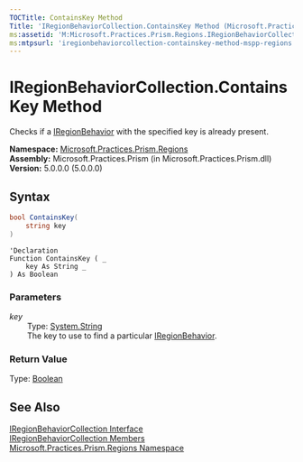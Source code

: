 ```yaml
---
TOCTitle: ContainsKey Method
Title: 'IRegionBehaviorCollection.ContainsKey Method (Microsoft.Practices.Prism.Regions)'
ms:assetid: 'M:Microsoft.Practices.Prism.Regions.IRegionBehaviorCollection.ContainsKey(System.String)'
ms:mtpsurl: 'iregionbehaviorcollection-containskey-method-mspp-regions.md'
---
```


# IRegionBehaviorCollection.ContainsKey Method

Checks if a [IRegionBehavior](/patterns-practices/reference/iregionbehavior-interface-mspp-regions) with the specified key is already present.

**Namespace:** [Microsoft.Practices.Prism.Regions](/patterns-practices/reference/mspp-regions-namespace)  
**Assembly:** Microsoft.Practices.Prism (in Microsoft.Practices.Prism.dll)  
**Version:** 5.0.0.0 (5.0.0.0)

## Syntax

```C#
bool ContainsKey(
	string key
)
```

```VB
'Declaration
Function ContainsKey ( _
	key As String _
) As Boolean
```

### Parameters

*key*  
&nbsp;&nbsp;&nbsp;&nbsp;&nbsp;&nbsp;&nbsp;&nbsp;Type: [System.String](http://msdn.microsoft.com/en-us/library/s1wwdcbf)  
&nbsp;&nbsp;&nbsp;&nbsp;&nbsp;&nbsp;&nbsp;&nbsp;The key to use to find a particular [IRegionBehavior](/patterns-practices/reference/iregionbehavior-interface-mspp-regions).

### Return Value  
Type: [Boolean](http://msdn2.microsoft.com/en-us/library/a28wyd50)

## See Also

[IRegionBehaviorCollection Interface](/patterns-practices/reference/iregionbehaviorcollection-interface-mspp-regions)  
[IRegionBehaviorCollection Members](/patterns-practices/reference/iregionbehaviorcollection-members-mspp-regions)  
[Microsoft.Practices.Prism.Regions Namespace](/patterns-practices/reference/mspp-regions-namespace)  